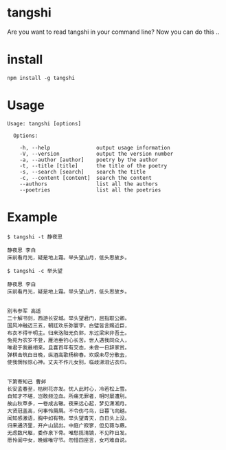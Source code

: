 tangshi
=======

Are you want to read tangshi in your command line? Now you can do this ..

install
=======
`npm install -g tangshi`

Usage
=====

```
Usage: tangshi [options]

  Options:

    -h, --help               output usage information
    -V, --version            output the version number
    -a, --author [author]    poetry by the author
    -t, --title [title]      the title of the poetry
    -s, --search [search]    search the title
    -c, --content [content]  search the content
    --authors                list all the authors
    --poetries               list all the poetries
```

Example
=======
`$ tangshi -t 静夜思`


```
静夜思 李白
床前看月光，疑是地上霜。举头望山月，低头思故乡。
```

`$ tangshi -c 举头望`

```
静夜思 李白
床前看月光，疑是地上霜。举头望山月，低头思故乡。


别韦参军 高适
二十解书剑，西游长安城。举头望君门，屈指取公卿。
国风冲融迈三五，朝廷欢乐弥寰宇。白璧皆言赐近臣，
布衣不得干明主。归来洛阳无负郭，东过梁宋非吾土。
兔苑为农岁不登，雁池垂钓心长苦。世人遇我同众人，
唯君于我最相亲。且喜百年有交态，未尝一日辞家贫。
弹棋击筑白日晚，纵酒高歌杨柳春。欢娱未尽分散去，
使我惆怅惊心神。丈夫不作儿女别，临歧涕泪沾衣巾。


下第寄知己 曹邺
长安孟春至，枯树花亦发。忧人此时心，冷若松上雪。
自知才不堪，岂敢频泣血。所痛无罪者，明时屡遭刖。
故山秋草多，一卷成古辙。夜来远心起，梦见潇湘月。
大贤冠盖高，何事怜屑屑。不令伤弓鸟，日暮飞向越。
闻知感激语，胸中如有物。举头望青天，白日头上没。
归来通济里，开户山鼠出。中庭广寂寥，但见薇与蕨。
无虑数尺躯，委作泉下骨。唯愁揽清镜，不见昨日发。
愿怜闺中女，晚嫁唯守节。勿惜四座言，女巧难自说。
```